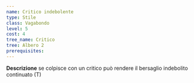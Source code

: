 ```yaml
---
name: Critico indebolente
type: Stile
class: Vagabondo
level: 5
cost: 4
tree_name: Critico
tree: Albero 2
prerequisites: 
---
```


**Descrizione**
se colpisce con un critico può rendere il bersaglio indebolito continuato (T)